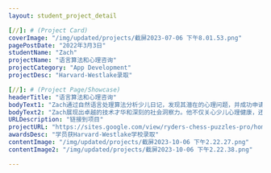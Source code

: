 ```yaml
---
layout: student_project_detail

[//]: # (Project Card)
coverImage: "/img/updated/projects/截屏2023-07-06 下午8.01.53.png"
pagePostDate: "2022年3月3日"
studentName: "Zach"
projectName: "语言算法和心理咨询"
projectCategory: "App Development"
projectDesc: "Harvard-Westlake录取"

[//]: # (Project Page/Showcase)
headerTitle: "语言算法和心理咨询"
bodyText1: "Zach通过自然语言处理算法分析少儿日记，发现其潜在的心理问题，并成功申请了专利。基于此研究，他被Harvard-Westlake学校录取。"
bodyText2: "Zach展现出卓越的技术才华和深刻的社会洞察力。他不仅关心少儿心理健康，还将其技术转化为实际应用，是我们学校的骄傲。"
URLDescription: "链接到项目"
projectURL: "https://sites.google.com/view/ryders-chess-puzzles-pro/home"
awardsDesc: "学员获Harvard-Westlake学校录取"
contentImage: "/img/updated/projects/截屏2023-10-06 下午2.22.27.png"
contentImage2: "/img/updated/projects/截屏2023-10-06 下午2.22.38.png"

---
```

